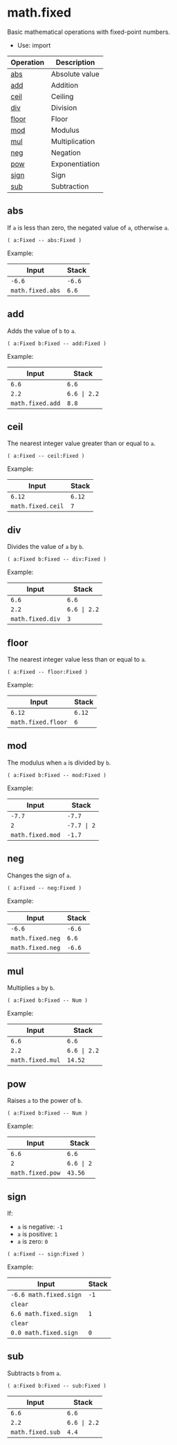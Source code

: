 <!-- import: math.fixed -->

# math.fixed

Basic mathematical operations with fixed-point numbers.

- Use: import

<!-- index -->

| Operation               | Description
|-------------------------|-----------------------
| [abs](#abs)             | Absolute value
| [add](#add)             | Addition
| [ceil](#ceil)           | Ceiling
| [div](#div)             | Division
| [floor](#floor)         | Floor
| [mod](#mod)             | Modulus
| [mul](#mul)             | Multiplication
| [neg](#neg)             | Negation
| [pow](#pow)             | Exponentiation
| [sign](#sign)           | Sign
| [sub](#sub)             | Subtraction


## abs

If `a` is less than zero, the negated value of `a`, otherwise `a`.

    ( a:Fixed -- abs:Fixed )

Example:

<!-- test: abs -->

| Input            | Stack
|------------------|-------------
| `-6.6`           | `-6.6`
| `math.fixed.abs` | `6.6`


## add

Adds the value of `b` to `a`.

    ( a:Fixed b:Fixed -- add:Fixed )

Example:

<!-- test: add -->

| Input            | Stack
|------------------|-------------
| `6.6`            | `6.6`
| `2.2`            | `6.6 \| 2.2`
| `math.fixed.add` | `8.8`


## ceil

The nearest integer value greater than or equal to `a`.

    ( a:Fixed -- ceil:Fixed )

Example:

<!-- test: ceil -->

| Input             | Stack
|-------------------|-------------
| `6.12`            | `6.12`
| `math.fixed.ceil` | `7`


## div

Divides the value of `a` by `b`.

    ( a:Fixed b:Fixed -- div:Fixed )

Example:

<!-- test: div -->

| Input            | Stack
|------------------|-------------
| `6.6`            | `6.6`
| `2.2`            | `6.6 \| 2.2`
| `math.fixed.div` | `3`


## floor

The nearest integer value less than or equal to `a`.

    ( a:Fixed -- floor:Fixed )

Example:

<!-- test: floor -->

| Input              | Stack
|--------------------|-------------
| `6.12`             | `6.12`
| `math.fixed.floor` | `6`


## mod

The modulus when `a` is divided by `b`.

    ( a:Fixed b:Fixed -- mod:Fixed )

Example:

<!-- test: mod -->

| Input            | Stack
|------------------|-------------
| `-7.7`           | `-7.7`
| `2`              | `-7.7 \| 2`
| `math.fixed.mod` | `-1.7`


## neg

Changes the sign of `a`.

    ( a:Fixed -- neg:Fixed )

Example:

<!-- test: neg -->

| Input            | Stack
|------------------|-------------
| `-6.6`           | `-6.6`
| `math.fixed.neg` | `6.6`
| `math.fixed.neg` | `-6.6`


## mul

Multiplies `a` by `b`.

    ( a:Fixed b:Fixed -- Num )

Example:

<!-- test: mul -->

| Input            | Stack
|------------------|-------------
| `6.6`            | `6.6`
| `2.2`            | `6.6 \| 2.2`
| `math.fixed.mul` | `14.52`


## pow

Raises `a` to the power of `b`.

    ( a:Fixed b:Fixed -- Num )

Example:

<!-- test: pow -->

| Input            | Stack
|------------------|-------------
| `6.6`            | `6.6`
| `2`              | `6.6 \| 2`
| `math.fixed.pow` | `43.56`


## sign

If:

* `a` is negative: `-1`
* `a` is positive: `1`
* `a` is zero: `0`

```
( a:Fixed -- sign:Fixed )
```

Example:

<!-- test: sign -->

| Input                  | Stack
|------------------------|-------------
| `-6.6 math.fixed.sign` | `-1`
| `clear`                |
| `6.6 math.fixed.sign`  | `1`
| `clear`                |
| `0.0 math.fixed.sign`  | `0`


## sub

Subtracts `b` from `a`.

    ( a:Fixed b:Fixed -- sub:Fixed )

<!-- test: sub -->

| Input            | Stack
|------------------|-------------
| `6.6`            | `6.6`
| `2.2`            | `6.6 \| 2.2`
| `math.fixed.sub` | `4.4`